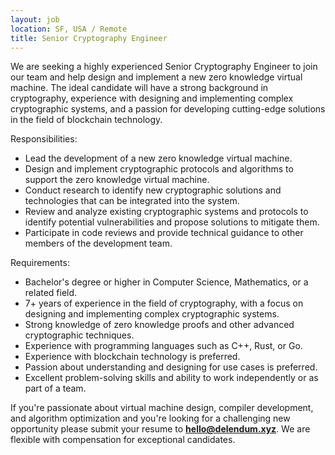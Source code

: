```yaml
---
layout: job
location: SF, USA / Remote
title: Senior Cryptography Engineer
--- 
```


We are seeking a highly experienced Senior Cryptography Engineer to join our team and help design and implement a new zero knowledge virtual machine. The ideal candidate will have a strong background in cryptography, experience with designing and implementing complex cryptographic systems, and a passion for developing cutting-edge solutions in the field of blockchain technology.

Responsibilities:

- Lead the development of a new zero knowledge virtual machine.
- Design and implement cryptographic protocols and algorithms to support the zero knowledge virtual machine.
- Conduct research to identify new cryptographic solutions and technologies that can be integrated into the system.
- Review and analyze existing cryptographic systems and protocols to identify potential vulnerabilities and propose solutions to mitigate them.
- Participate in code reviews and provide technical guidance to other members of the development team.

Requirements:
 
- Bachelor's degree or higher in Computer Science, Mathematics, or a related field.
- 7+ years of experience in the field of cryptography, with a focus on designing and implementing complex cryptographic systems.
- Strong knowledge of zero knowledge proofs and other advanced cryptographic techniques.
- Experience with programming languages such as C++, Rust, or Go.
- Experience with blockchain technology is preferred.
- Passion about understanding and designing for use cases is preferred.
- Excellent problem-solving skills and ability to work independently or as part of a team.

If you're passionate about virtual machine design, compiler development, and algorithm optimization and you're looking for a challenging new opportunity please submit your resume to **hello@delendum.xyz**. We are flexible with compensation for exceptional candidates.
